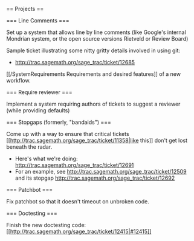 == Projects ==

=== Line Comments ===

Set up a system that allows line by line comments (like Google's internal Mondrian system, or the open source versions Rietveld or Review Board)

Sample ticket illustrating some nitty gritty details involved in using git:

  * http://trac.sagemath.org/sage_trac/ticket/12685

[[/SystemRequirements Requirements and desired features]] of a new workflow.

=== Require reviewer ===

Implement a system requiring authors of tickets to suggest a reviewer (while providing defaults)

=== Stopgaps (formerly, "bandaids") ===

Come up with a way to ensure that critical tickets [[http://trac.sagemath.org/sage_trac/ticket/11358|like this]] don't get lost beneath the radar.
  * Here's what we're doing: http://trac.sagemath.org/sage_trac/ticket/12691
  * For an example, see http://trac.sagemath.org/sage_trac/ticket/12509 and its stopgap http://trac.sagemath.org/sage_trac/ticket/12692

=== Patchbot ===

Fix patchbot so that it doesn't timeout on unbroken code.

=== Doctesting ===

Finish the new doctesting code: [[http://trac.sagemath.org/sage_trac/ticket/12415|#12415]]
